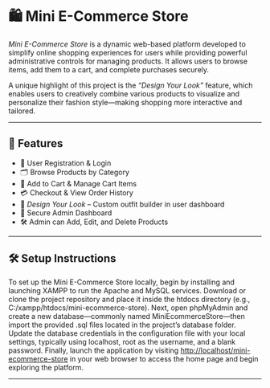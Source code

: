 # 🛍 Mini E-Commerce Store

*Mini E-Commerce Store* is a dynamic web-based platform developed to simplify online shopping experiences for users while providing powerful administrative controls for managing products. It allows users to browse items, add them to a cart, and complete purchases securely.

A unique highlight of this project is the *“Design Your Look”* feature, which enables users to creatively combine various products to visualize and personalize their fashion style—making shopping more interactive and tailored.

---

## 🚀 Features

- 🔐 User Registration & Login  
- 🗂 Browse Products by Category  
- 🛒 Add to Cart & Manage Cart Items  
- 💳 Checkout & View Order History  
- 🎨 *Design Your Look* – Custom outfit builder in user dashboard  
- 🔧 Secure Admin Dashboard  
- 🛠 Admin can Add, Edit, and Delete Products

---

## 🛠 Setup Instructions

To set up the Mini E-Commerce Store locally, begin by installing and launching XAMPP to run the Apache and MySQL services. 
Download or clone the project repository and place it inside the htdocs directory (e.g., C:/xampp/htdocs/mini-ecommerce-store).
Next, open phpMyAdmin and create a new database—commonly named MiniEcommerceStore—then import the provided .sql files located in the project’s database folder. 
Update the database credentials in the configuration file with your local settings, typically using localhost, root as the username, and a blank password. 
Finally, launch the application by visiting [http://localhost/mini-ecommerce-store](http://localhost/mini-ecommerce-store) in your web browser to access the home page and begin exploring the platform.

---
